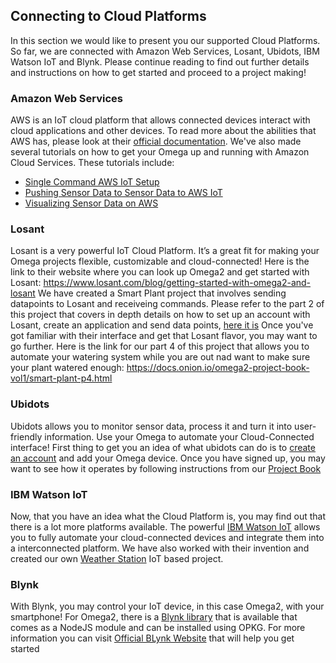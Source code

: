 ## Connecting to Cloud Platforms


In this section we would like to present you our supported Cloud Platforms. So far, we are connected with Amazon Web Services, Losant, Ubidots, IBM Watson IoT and Blynk. Please continue reading to find out further details and instructions on how to get started and proceed to a project making!

### Amazon Web Services

AWS is an IoT cloud platform that allows connected devices interact with cloud applications and other devices. To read more about the abilities that AWS has, please look at their [official documentation](https://aws.amazon.com/iot-core/). We've also made several tutorials on how to get your Omega up and running with Amazon Cloud Services. These tutorials include:

* [Single Command AWS IoT Setup](https://onion.io/2bt-aws-iot-setup-single-command/)
* [Pushing Sensor Data to Sensor Data to AWS IoT](https://onion.io/2bt-aws-iot-pushing-sensor-data/)
* [Visualizing Sensor Data on AWS](https://onion.io/2bt-aws-iot-visualizing-sensor-data/)


### Losant

Losant is a very powerful IoT Cloud Platform. It’s a great fit for making your Omega projects flexible, customizable and cloud-connected!
Here is the link to their website where you can look up Omega2 and get started with Losant: https://www.losant.com/blog/getting-started-with-omega2-and-losant
We have created a Smart Plant project that involves sending datapoints to Losant and receiveing commands. Please refer to the part 2 of this project that covers in depth details on how to set up an account with Losant, create an application and send data points, [here it is](https://docs.onion.io/omega2-project-book-vol1/smart-plant-p2.html)
Once you've got familiar with their interface and get that Losant flavor, you may want to go further. Here is the link for our part 4 of this project that allows you to automate your watering system while you are out nad want to make sure your plant watered enough: https://docs.onion.io/omega2-project-book-vol1/smart-plant-p4.html


### Ubidots

Ubidots allows you to monitor sensor data, process it and turn it into user-friendly information. Use your Omega to automate your Cloud-Connected interface! First thing to get you an idea of what ubidots can do is to [create an account](https://app.ubidots.com/accounts/signup/) and add your Omega device.
Once you have signed up, you may want to see how it operates by following instructions from our [Project Book](https://docs.onion.io/omega2-project-book-vol1/ubidots-temperature-monitor.html)


### IBM Watson IoT

Now, that you have an idea what the Cloud Platform is, you may find out that there is a lot more platforms available. The powerful [IBM Watson IoT](https://developer.ibm.com/recipes/tutorials/connect-an-onion-omega2-to-ibm-watson-iot-platform/) allows you to fully automate your cloud-connected devices  and integrate them into a interconnected platform. We have also worked with their invention and created our own [Weather Station](https://docs.onion.io/omega2-project-book-vol1/weather-station.html) IoT based project. 


### Blynk

With Blynk, you may control your IoT device, in this case Omega2, with your smartphone! For Omega2, there is a [Blynk library](https://docs.onion.io/omega2-docs/blynk-library.html) that is available that comes as a NodeJS module and can be installed using OPKG. For more information you can visit [Official BLynk Website](https://www.blynk.io/business/) that will help you get started